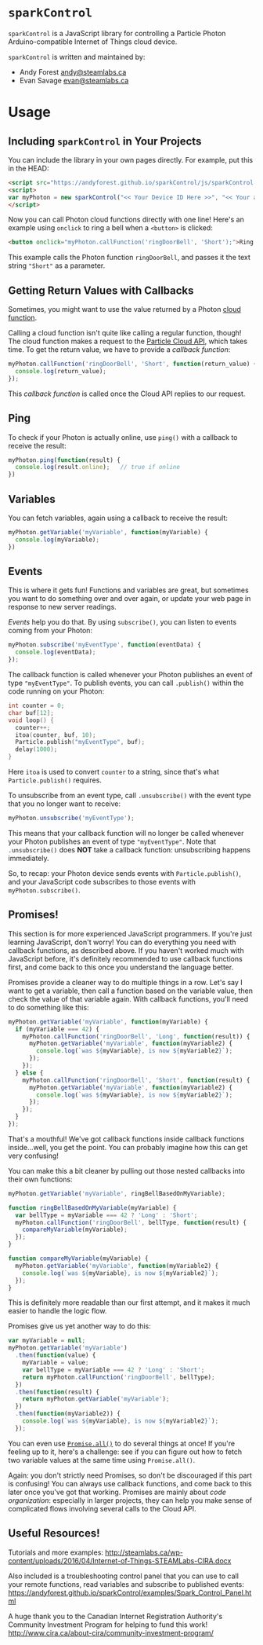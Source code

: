 # `sparkControl`

`sparkControl` is a JavaScript library for controlling a Particle Photon Arduino-compatible Internet of Things cloud device.

`sparkControl` is written and maintained by:

- Andy Forest <andy@steamlabs.ca>
- Evan Savage <evan@steamlabs.ca>

# Usage

## Including `sparkControl` in Your Projects

You can include the library in your own pages directly. For example, put this in the HEAD:

```html
<script src="https://andyforest.github.io/sparkControl/js/sparkControl.js"></script>
<script>
var myPhoton = new sparkControl("<< Your Device ID Here >>", "<< Your access_token here >>");
</script>
```

Now you can call Photon cloud functions directly with one line!  Here's an example using `onclick` to ring a bell when a `<button>` is clicked:

```html
<button onclick="myPhoton.callFunction('ringDoorBell', 'Short');">Ring Door Bell</button>
```

This example calls the Photon function `ringDoorBell`, and passes it the text string `"Short"` as a parameter.

## Getting Return Values with Callbacks

Sometimes, you might want to use the value returned by a Photon [cloud function](https://docs.particle.io/reference/firmware/photon/#cloud-functions).

Calling a cloud function isn't quite like calling a regular function, though!  The cloud function makes a request to the [Particle Cloud API](https://docs.particle.io/reference/api/), which takes time.  To get the return value, we have to provide a *callback function*:

```js
myPhoton.callFunction('ringDoorBell', 'Short', function(return_value) {
  console.log(return_value);
});
```

This *callback function* is called once the Cloud API replies to our request.

## Ping

To check if your Photon is actually online, use `ping()` with a callback to receive the result:

```js
myPhoton.ping(function(result) {
  console.log(result.online);   // true if online
})
```

## Variables

You can fetch variables, again using a callback to receive the result:

```js
myPhoton.getVariable('myVariable', function(myVariable) {
  console.log(myVariable);
})
```

## Events

This is where it gets fun!  Functions and variables are great, but sometimes you want to do something over and over again, or update your web page in response to new server readings.

*Events* help you do that.  By using `subscribe()`, you can listen to events coming from your Photon:

```js
myPhoton.subscribe('myEventType', function(eventData) {
  console.log(eventData);
});
```

The callback function is called whenever your Photon publishes an event of type `"myEventType"`.  To publish events, you can call `.publish()` within the code running on your Photon:

```c
int counter = 0;
char buf[12];
void loop() {
  counter++;
  itoa(counter, buf, 10);
  Particle.publish("myEventType", buf);
  delay(1000);
}
```

Here `itoa` is used to convert `counter` to a string, since that's what `Particle.publish()` requires.

To unsubscribe from an event type, call `.unsubscribe()` with the event type that you no longer want to receive:

```js
myPhoton.unsubscribe('myEventType');
```

This means that your callback function will no longer be called whenever your Photon publishes an event of type `"myEventType"`.  Note that `.unsubscribe()` does **NOT** take a callback function: unsubscribing happens immediately.

So, to recap: your Photon device sends events with `Particle.publish()`, and your JavaScript code subscribes to those events with `myPhoton.subscribe()`.

## Promises!

This section is for more experienced JavaScript programmers.  If you're just learning JavaScript, don't worry!  You can do everything you need with callback functions, as described above.  If you haven't worked much with JavaScript before, it's definitely recommended to use callback functions first, and come back to this once you understand the language better.

Promises provide a cleaner way to do multiple things in a row.  Let's say I want to get a variable, then call a function based on the variable value, then check the value of that variable again.  With callback functions, you'll need to do something like this:

```js
myPhoton.getVariable('myVariable', function(myVariable) {
  if (myVariable === 42) {
    myPhoton.callFunction('ringDoorBell', 'Long', function(result)) {
      myPhoton.getVariable('myVariable', function(myVariable2) {
        console.log(`was ${myVariable}, is now ${myVariable2}`);
      });
    });
  } else {
    myPhoton.callFunction('ringDoorBell', 'Short', function(result) {
      myPhoton.getVariable('myVariable', function(myVariable2) {
        console.log(`was ${myVariable}, is now ${myVariable2}`);
      });
    });
  }
});
```

That's a mouthful!  We've got callback functions inside callback functions inside...well, you get the point.  You can probably imagine how this can get very confusing!

You can make this a bit cleaner by pulling out those nested callbacks into their own functions:

```js
myPhoton.getVariable('myVariable', ringBellBasedOnMyVariable);

function ringBellBasedOnMyVariable(myVariable) {
  var bellType = myVariable === 42 ? 'Long' : 'Short';
  myPhoton.callFunction('ringDoorBell', bellType, function(result) {
    compareMyVariable(myVariable);
  });
}

function compareMyVariable(myVariable) {
  myPhoton.getVariable('myVariable', function(myVariable2) {
    console.log(`was ${myVariable}, is now ${myVariable2}`);
  });
}
```

This is definitely more readable than our first attempt, and it makes it much easier to handle the logic flow.

Promises give us yet another way to do this:

```js
var myVariable = null;
myPhoton.getVariable('myVariable')
  .then(function(value) {
    myVariable = value;
    var bellType = myVariable === 42 ? 'Long' : 'Short';
    return myPhoton.callFunction('ringDoorBell', bellType);
  })
  .then(function(result) {
    return myPhoton.getVariable('myVariable');
  })
  .then(function(myVariable2)) {
    console.log(`was ${myVariable}, is now ${myVariable2}`);
  });
```

You can even use [`Promise.all()`](https://developer.mozilla.org/en-US/docs/Web/JavaScript/Reference/Global_Objects/Promise/all) to do several things at once!  If you're feeling up to it, here's a challenge: see if you can figure out how to fetch two variable values at the same time using `Promise.all()`.

Again: you don't strictly need Promises, so don't be discouraged if this part is confusing!  You can always use callback functions, and come back to this later once you've got that working.  Promises are mainly about *code organization*: especially in larger projects, they can help you make sense of complicated flows involving several calls to the Cloud API.

## Useful Resources!

Tutorials and more examples:
http://steamlabs.ca/wp-content/uploads/2016/04/Internet-of-Things-STEAMLabs-CIRA.docx

Also included is a troubleshooting control panel that you can use to call your remote functions, read variables and subscribe to published events:
https://andyforest.github.io/sparkControl/examples/Spark_Control_Panel.html

A huge thank you to the Canadian Internet Registration Authority's Community Investment Program for helping to fund this work!
http://www.cira.ca/about-cira/community-investment-program/